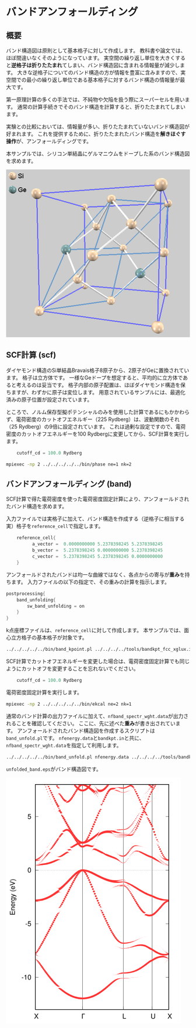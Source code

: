 # バンドアンフォールディング

## 概要

バンド構造図は原則として基本格子に対して作成します。
教科書や論文では、ほぼ間違いなくそのようになっています。
実空間の繰り返し単位を大きくすると**逆格子は折りたたまれ**てしまい、バンド構造図に含まれる情報量が減少します。
大きな逆格子についてのバンド構造の方が情報を豊富に含みますので、実空間での最小の繰り返し単位である基本格子に対するバンド構造の情報量が最大です。

第一原理計算の多くの手法では、不純物や欠陥を扱う際にスーパーセルを用います。
通常の計算手続きでそのバンド構造を計算すると、折りたたまれてしまいます。

実験との比較においては、情報量が多い、折りたたまれていないバンド構造図が好まれます。
これを提供するために、折りたたまれたバンド構造を**解きほぐす操作**が、アンフォールディングです。

本サンプルでは、シリコン単結晶にゲルマニウムをドープした系のバンド構造図を求めます。

![GeをドープしたSi](./images/SiGe.png)

## SCF計算 (scf)

ダイヤモンド構造のSi単結晶Bravais格子8原子から、2原子がGeに置換されています。
格子は立方体です。
一様なGeドープを想定すると、平均的に立方体であると考えるのは妥当です。
格子内部の原子配置は、ほぼダイヤモンド構造を保ちますが、わずかに原子は変位します。
用意されているサンプルには、最適化済みの原子位置が設定されています。

ところで、ノルム保存型擬ポテンシャルのみを使用した計算であるにもかかわらず、電荷密度のカットオフエネルギー（225 Rydberg）は、波動関数のそれ（25 Rydberg）の9倍に設定されています。
これは過剰な設定ですので、電荷密度のカットオフエネルギーを100 Rydbergに変更してから、SCF計算を実行します。

```C
    cutoff_cd = 100.0 Rydberg
```

```sh
mpiexec -np 2 ../../../../../bin/phase ne=1 nk=2
```

## バンドアンフォールディング (band)

SCF計算で得た電荷密度を使った電荷密度固定計算により、アンフォールドされたバンド構造を求めます。

入力ファイルでは実格子に加えて、バンド構造を作成する（逆格子に相当する実）格子を`reference_cell`で指定します。

```C
    reference_cell{
          a_vector =  0.0000000000 5.2378398245 5.2378398245
          b_vector =  5.2378398245 0.0000000000 5.2378398245
          c_vector =  5.2378398245 5.2378398245 0.0000000000
    }
```

アンフォールドされたバンドは均一な曲線ではなく、各点からの寄与が**重み**を持ちます。
入力ファイルの以下の指定で、その重みの計算を指示します。

```C
postprocessing{
    band_unfolding{
        sw_band_unfolding = on
    }
}
```

k点座標ファイルは、`reference_cell`に対して作成します。
本サンプルでは、面心立方格子の基本格子が対象です。

```sh
../../../../../bin/band_kpoint.pl ../../../../tools/bandkpt_fcc_xglux.in
```

SCF計算でカットオフエネルギーを変更した場合は、電荷密度固定計算でも同じようにカットオフを変更することを忘れないでください。

```C
    cutoff_cd = 100.0 Rydberg
```

電荷密度固定計算を実行します。

```sh
mpiexec -np 2 ../../../../../bin/ekcal ne=2 nk=1
```

通常のバンド計算の出力ファイルに加えて、`nfband_spectr_wght.data`が出力されることを確認してください。
ここに、先に述べた**重み**が書き出されています。
アンフォールドされたバンド構造図を作成するスクリプトは`band_unfold.pl`です。
`nfenergy.data`と`bandkpt.in`と共に、`nfband_spectr_wght.data`を指定して利用します。

```sh
../../../../../bin/band_unfold.pl nfenergy.data ../../../../tools/bandkpt_fcc_xglux.in nfband_spectr_wght.data -erange=-13,8 -color -with_fermi
```

`unfolded_band.eps`がバンド構造図です。

![アンフォールドバンド](./images/unfolded_band.svg)